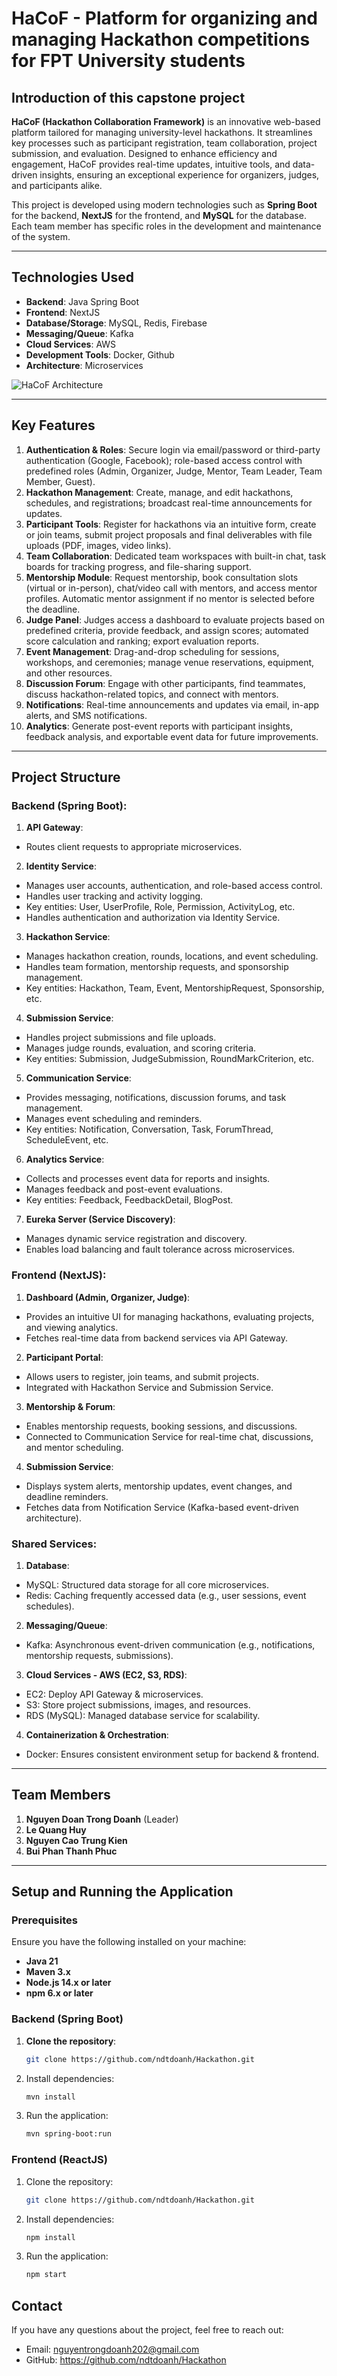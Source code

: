 # HaCoF - Platform for organizing and managing Hackathon competitions for FPT University students

## Introduction of this capstone project

**HaCoF (Hackathon Collaboration Framework)** is an innovative web-based platform tailored for managing university-level hackathons. It streamlines key processes such as participant registration, team collaboration, project submission, and evaluation. Designed to enhance efficiency and engagement, HaCoF provides real-time updates, intuitive tools, and data-driven insights, ensuring an exceptional experience for organizers, judges, and participants alike.

This project is developed using modern technologies such as **Spring Boot** for the backend, **NextJS** for the frontend, and **MySQL** for the database. Each team member has specific roles in the development and maintenance of the system.

--- ---

## Technologies Used

- **Backend**: Java Spring Boot
- **Frontend**: NextJS
- **Database/Storage**: MySQL, Redis, Firebase
- **Messaging/Queue**: Kafka
- **Cloud Services**: AWS
- **Development Tools**: Docker, Github
- **Architecture**: Microservices

![HaCoF Architecture](https://github.com/user-attachments/assets/e8f5ade6-2766-4a5f-bd57-a2e5f78424d0)

---

## Key Features

1. **Authentication & Roles**: Secure login via email/password or third-party authentication (Google, Facebook); role-based access control with predefined roles (Admin, Organizer, Judge, Mentor, Team Leader, Team Member, Guest).
2. **Hackathon Management**: Create, manage, and edit hackathons, schedules, and registrations; broadcast real-time announcements for updates.
3. **Participant Tools**: Register for hackathons via an intuitive form, create or join teams, submit project proposals and final deliverables with file uploads (PDF, images, video links).
4. **Team Collaboration**: Dedicated team workspaces with built-in chat, task boards for tracking progress, and file-sharing support.
5. **Mentorship Module**: Request mentorship, book consultation slots (virtual or in-person), chat/video call with mentors, and access mentor profiles. Automatic mentor assignment if no mentor is selected before the deadline.
6. **Judge Panel**: Judges access a dashboard to evaluate projects based on predefined criteria, provide feedback, and assign scores; automated score calculation and ranking; export evaluation reports.
7. **Event Management**: Drag-and-drop scheduling for sessions, workshops, and ceremonies; manage venue reservations, equipment, and other resources.
8. **Discussion Forum**: Engage with other participants, find teammates, discuss hackathon-related topics, and connect with mentors.
9. **Notifications**: Real-time announcements and updates via email, in-app alerts, and SMS notifications.
10. **Analytics**: Generate post-event reports with participant insights, feedback analysis, and exportable event data for future improvements.

---

## Project Structure

### Backend (Spring Boot):
1. **API Gateway**:
- Routes client requests to appropriate microservices.
2. **Identity Service**:
- Manages user accounts, authentication, and role-based access control.
- Handles user tracking and activity logging.
- Key entities: User, UserProfile, Role, Permission, ActivityLog, etc.
- Handles authentication and authorization via Identity Service.
3. **Hackathon Service**:
- Manages hackathon creation, rounds, locations, and event scheduling.
- Handles team formation, mentorship requests, and sponsorship management.
- Key entities: Hackathon, Team, Event, MentorshipRequest, Sponsorship, etc.
4. **Submission Service**:
- Handles project submissions and file uploads.
- Manages judge rounds, evaluation, and scoring criteria.
- Key entities: Submission, JudgeSubmission, RoundMarkCriterion, etc.
5. **Communication Service**:
- Provides messaging, notifications, discussion forums, and task management.
- Manages event scheduling and reminders.
- Key entities: Notification, Conversation, Task, ForumThread, ScheduleEvent, etc.
6. **Analytics Service**:
- Collects and processes event data for reports and insights.
- Manages feedback and post-event evaluations.
- Key entities: Feedback, FeedbackDetail, BlogPost.
7. **Eureka Server (Service Discovery)**:
- Manages dynamic service registration and discovery.
- Enables load balancing and fault tolerance across microservices.

### Frontend (NextJS):
1. **Dashboard (Admin, Organizer, Judge)**:
- Provides an intuitive UI for managing hackathons, evaluating projects, and viewing analytics.
- Fetches real-time data from backend services via API Gateway.
2. **Participant Portal**:
- Allows users to register, join teams, and submit projects.
- Integrated with Hackathon Service and Submission Service.
3. **Mentorship & Forum**:
- Enables mentorship requests, booking sessions, and discussions.
- Connected to Communication Service for real-time chat, discussions, and mentor scheduling.
4. **Submission Service**:
- Displays system alerts, mentorship updates, event changes, and deadline reminders.
- Fetches data from Notification Service (Kafka-based event-driven architecture).

### Shared Services:
1. **Database**:
- MySQL: Structured data storage for all core microservices.
- Redis: Caching frequently accessed data (e.g., user sessions, event schedules).
2. **Messaging/Queue**:
- Kafka: Asynchronous event-driven communication (e.g., notifications, mentorship requests, submissions).
3. **Cloud Services - AWS (EC2, S3, RDS)**:
- EC2: Deploy API Gateway & microservices.
- S3: Store project submissions, images, and resources.
- RDS (MySQL): Managed database service for scalability.
4. **Containerization & Orchestration**:
- Docker: Ensures consistent environment setup for backend & frontend.

---

## Team Members

1. **Nguyen Doan Trong Doanh** (Leader)
2. **Le Quang Huy**
3. **Nguyen Cao Trung Kien**
4. **Bui Phan Thanh Phuc**

---

## Setup and Running the Application

### Prerequisites

Ensure you have the following installed on your machine:
- **Java 21**
- **Maven 3.x**
- **Node.js 14.x or later**
- **npm 6.x or later**
  
### Backend (Spring Boot)

1. **Clone the repository**:
   ```bash
   git clone https://github.com/ndtdoanh/Hackathon.git
   ```
2. Install dependencies:
   ```bash
   mvn install
   ```
3. Run the application:
   ```bash
   mvn spring-boot:run
   ```

### Frontend (ReactJS)

1. Clone the repository:
   ```bash
   git clone https://github.com/ndtdoanh/Hackathon.git
   ```
2. Install dependencies:
   ```bash
   npm install
   ```
3. Run the application:
   ```bash
   npm start
   ```

## Contact

If you have any questions about the project, feel free to reach out:

- Email: nguyentrongdoanh202@gmail.com
- GitHub: https://github.com/ndtdoanh/Hackathon

